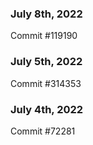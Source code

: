 ### July 8th, 2022

Commit #119190

### July 5th, 2022

Commit #314353


### July 4th, 2022

Commit #72281
